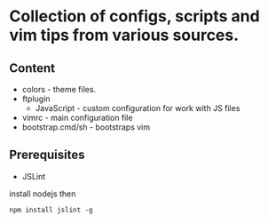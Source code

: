 # Collection of configs, scripts and vim tips from various sources.

## Content
 * colors - theme files.
 * ftplugin
	* JavaScript - custom configuration for work with JS files
 * vimrc - main configuration file
 * bootstrap.cmd/sh - bootstraps vim

## Prerequisites
 * JSLint 

install nodejs then

``
npm install jslint -g
``

